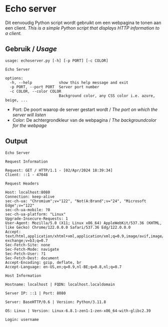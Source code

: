 # Echo server

Dit eenvoudig Python script wordt gebruikt om een webpagina te tonen aan een client.
_This is a simple Python script that displays HTTP information to a client._

## Gebruik / _Usage_

```
usage: echoserver.py [-h] [-p PORT] [-c COLOR]

Echo Server

options:
  -h, --help            show this help message and exit
  -p PORT, --port PORT  Server port number
  -c COLOR, --color COLOR
                        Background color, any CSS color i.e. azure, beige, ...
```
* Port: De poort waarop de server gestart wordt / _The port on which the server will listen_
* Color: De achtergrondkleur van de webpagina / _The backgroundcolor for the webpage_

## Output

```
Echo Server

Request Information

Request: GET / HTTP/1.1 - [02/Apr/2024 18:39:34]
Client: ::1 - 47048

Request Headers

Host: localhost:8080
Connection: keep-alive
sec-ch-ua: "Chromium";v="122", "Not(A:Brand";v="24", "Microsoft Edge";v="122"
sec-ch-ua-mobile: ?0
sec-ch-ua-platform: "Linux"
Upgrade-Insecure-Requests: 1
User-Agent: Mozilla/5.0 (X11; Linux x86_64) AppleWebKit/537.36 (KHTML, like Gecko) Chrome/122.0.0.0 Safari/537.36 Edg/122.0.0.0
Accept: text/html,application/xhtml+xml,application/xml;q=0.9,image/avif,image/webp,image/apng,*/*;q=0.8,application/signed-exchange;v=b3;q=0.7
Sec-Fetch-Site: none
Sec-Fetch-Mode: navigate
Sec-Fetch-User: ?1
Sec-Fetch-Dest: document
Accept-Encoding: gzip, deflate, br
Accept-Language: en-US,en;q=0.9,nl-BE;q=0.8,nl;q=0.7

Host Information

Hostname: localhost | FQDN: localhost.localdomain

Server IP: ::1 | Port: 8080

Server: BaseHTTP/0.6 | Version: Python/3.11.8

OS: Linux | Version: Linux-6.8.1-zen1-1-zen-x86_64-with-glibc2.39

Login: username
```
